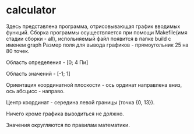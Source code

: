 # calculator
Здесь представлена программа, отрисовывающая график вводимых функций.
Сборка программы осуществляется при помощи Makefile(имя стадии сборки - all), испольняемый файл появится в папке build с именем graph
Размер поля для вывода графиков - прямоугольник 25 на 80 точек.

Область определения - [0; 4 Пи]

Область значений - [-1; 1]

Ориентация координатной плоскости - ось ординат направлена вниз, ось абсцисс - направо. 

Центр координат - середина левой границы (точка {0, 13}). 

Ничего кроме графика выводиться не должно.

Значения округляются по правилам математики.
